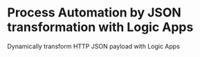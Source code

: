 # Process Automation by JSON transformation with Logic Apps
Dynamically transform HTTP JSON payload with Logic Apps
